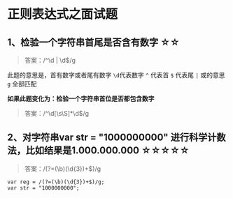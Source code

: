 # 正则表达式之面试题

## 1、检验一个字符串首尾是否含有数字 ☆☆



> 答案：/^\d | \d$/g

此题的意思是，首有数字或者尾有数字
`\d`代表数字
`^` 代表首
`$` 代表尾
`|` 或的意思
`g` 全部匹配

**如果此题变化为：检验一个字符串首位是否都包含数字**

> 答案：/^\d[\s\S]*\d$/g

## 2、对字符串var str = "1000000000" 进行科学计数法，比如结果是1.000.000.000   ☆☆☆☆☆

> 答案：/(?=(\b)(\d{3})+$)/g

```
var reg = /(?=(\b)(\d{3})+$)/g;
var str = "1000000000";

```